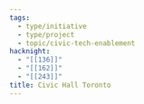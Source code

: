 ```yaml
---
tags:
  - type/initiative
  - type/project
  - topic/civic-tech-enablement
hacknight:
  - "[[136]]"
  - "[[162]]"
  - "[[243]]"
title: Civic Hall Toronto
---
```

